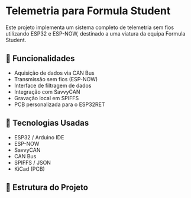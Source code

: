 # Telemetria para Formula Student

Este projeto implementa um sistema completo de telemetria sem fios utilizando ESP32 e ESP-NOW, destinado a uma viatura da equipa Formula Student.

## 🚀 Funcionalidades
- Aquisição de dados via CAN Bus
- Transmissão sem fios (ESP-NOW)
- Interface de filtragem de dados
- Integração com SavvyCAN
- Gravação local em SPIFFS
- PCB personalizada para o ESP32RET

## 🔧 Tecnologias Usadas
- ESP32 / Arduino IDE
- ESP-NOW
- SavvyCAN
- CAN Bus
- SPIFFS / JSON
- KiCad (PCB)

## 📁 Estrutura do Projeto
